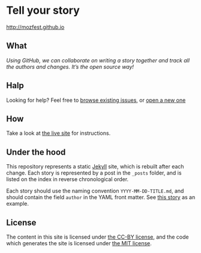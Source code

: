 # Tell your story

http://mozfest.github.io

## What

*Using GitHub, we can collaborate on writing a story together and track all the authors and changes. It’s the open source way!*

## Halp

Looking for help? Feel free to [browse existing issues](https://github.com/mozfest/our-story/issues?state=open), or [open a new one](https://github.com/mozfest/our-story/issues/new)

## How

Take a look at [the live site](http://mozfest.github.io/our-story/#instructions) for instructions.

## Under the hood

This repository represents a static [Jekyll](http://jekyllrb.com) site, which is rebuilt after each change. Each story is represented by a post in the `_posts` folder, and is listed on the index in reverse chronological order.

Each story should use the naming convention `YYYY-MM-DD-TITLE.md`, and should contain the field `author` in the YAML front matter. See [this story](https://raw.github.com/mozfest/our-story/gh-pages/_posts/2013-10-22-example-post.md) as an example.

## License

The content in this site is licensed under [the CC-BY license](http://creativecommons.org/licenses/by/2.0/), and the code which generates the site is licensed under [the MIT license](/LICENSE.md).
